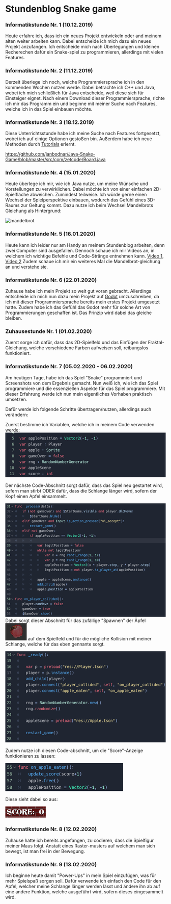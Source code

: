 # Stundenblog Snake game

### Informatikstunde Nr. 1  (10.12.2019)
Heute erfahre ich, dass ich ein neues Projekt entwickeln oder and meinem alten weiter arbeiten kann.
Dabei entscheide ich mich dazu ein neues Projekt anzufangen. Ich entscheide mich nach Überlegungen und kleinen Recherechen dafür ein Snake-spiel zu programmieren, allerdings mit vielen Features.

### Informatikstunde Nr. 2  (11.12.2019)
Derzeit überlege ich noch, welche Programmiersprache ich in den kommenden Wochen nutzen werde. Dabei betrachte ich C++ und Java, webei ich mich schließlich für Java entscheide, weil diese sich für Einsteiger eignet.
Nach einem Download dieser Programmiersprache, richte ich mir das Programm ein und beginne mit meiner Suche nach Features, welche ich in das Spiel einbauen möchte.

### Informatikstunde Nr. 3  (18.12.2019)
Diese Unterrichtsstunde habe ich meine Suche nach Features fortgesetzt, wobei ich auf einige Optionen gestoßen bin. Außerdem habe ich neue Methoden durch [Tutorials](http://zetcode.com/tutorials/javagamestutorial/snake/) erlernt.




https://github.com/janbodnar/Java-Snake-Game/blob/master/src/com/zetcode/Board.java


### Informatikstunde Nr. 4  (15.01.2020)
Heute überlege ich mir, wie ich Java nutze, um meine Wünsche und Vorstellungen zu verwirklichen. Dabei möchte ich von einer einfachen 2D-Spielfläche abweichen. Zumindest teilweise. Ich würde gerne einen Wechsel der Spielperspektive einbauen, wodurch das Gefühl eines 3D-Raums zur Geltung kommt. Dazu nutze ich beim Wechsel Mandelbrots Gleichung als Hintergrund:

![mandelbrot](https://media.giphy.com/media/LUk0ofIlbDb68/giphy.gif)

### Informatikstunde Nr. 5  (16.01.2020)
Heute kann ich leider nur am Handy an meinem Stundenblog arbeiten, denn zwei Computer sind ausgefallen.
Dennoch schaue ich mir Videos an, in welchem ich wichtige Befehle und Code-Stränge entnehmen kann.
[Video 1](https://www.youtube.com/watch?v=91a7ceECNTc),
[Video 2](https://www.youtube.com/watch?v=OZYVfVxB81s)
Zudem schaue ich mir ein weiteres Mal die Mandelbrot-gleichung an und verstehe sie.


### Informatikstunde Nr. 6  (22.01.2020)
Zuhause habe ich mein Projekt so weit gut voran gebracht. Allerdings entscheide ich mich nun dazu mein Projekt auf [Godot](https://godotengine.org/) umzuschreiben, da ich mit dieser Programmiersprache bereits mein erstes Projekt umgesetzt hatte. Zudem habe ich das Gefühl das Godot mehr für solche Art von Programmierungen geschaffen ist. Das Prinzip wird dabei das gleiche bleiben.

### Zuhausestunde Nr. 1  (01.02.2020)
Zuerst sorge ich dafür, dass das 2D-Spielfeld und das Einfügen der Fraktal-Gleichung, welche verschiedene Farben aufweisen soll, reibungslos funktioniert.

### Informatikstunde Nr. 7  (05.02.2020 - 06.02.2020)
Am heutigen Tage, habe ich das Spiel "Snake" programmiert und Screenshots von dem Ergebnis gemacht. Nun weiß ich, wie ich das Spiel programmiere und die essenziellen Aspekte für das Spiel programmiere. Mit dieser Erfahrung werde ich nun mein eigentliches Vorhaben praktisch umsetzen.

Dafür werde ich folgende Schritte übertragen/nutzen, allerdings auch verändern:

Zuerst bestimme ich Variablen, welche ich in meinem Code verwenden werde:
![image](https://github.com/XXXScarlxrd/Stundenblock_Snake_game/blob/master/Unbenannt.PNG)

Der nächste Code-Abschnitt sorgt dafür, dass das Spiel neu gestartet wird, sofern man stirbt ODER dafür, dass die Schlange länger wird, sofern der Kopf einen Apfel einsammelt.

![image](https://github.com/XXXScarlxrd/Stundenblock_Snake_game/blob/master/3.PNG)
Dabei sorgt dieser Abschnitt für das zufällige "Spawnen" der Äpfel ![image](https://github.com/XXXScarlxrd/Stundenblock_Snake_game/blob/master/9.PNG) auf dem Spielfeld und für die mögliche Kollision mit meiner Schlange, welche für das eben gennante sorgt.

![image](https://github.com/XXXScarlxrd/Stundenblock_Snake_game/blob/master/2.PNG)

Zudem nutze ich diesen Code-abschnitt, um die "Score"-Anzeige funktionieren zu lassen:

![image](https://github.com/XXXScarlxrd/Stundenblock_Snake_game/blob/master/4.PNG)

                                    
Diese sieht dabei so aus:

                                                          
![image](https://github.com/XXXScarlxrd/Stundenblock_Snake_game/blob/master/7.PNG)


### Informatikstunde Nr. 8  (12.02.2020)
Zuhause hatte ich bereits angefangen, zu codieren, dass die 
Spielfigur meiner Maus folgt. Anstatt eines Raster-musters auf welchem man sich bewegt, ist man frei in der Bewegung.

### Informatikstunde Nr. 9  (13.02.2020)
Ich beginne heute damit "Power-Ups" in mein Spiel einzufügen, was für mehr Spielspaß sorgen soll.
Dafür verwende ich einfach den Code für den Apfel, welcher meine Schlange länger werden lässt und ändere ihn ab auf eine andere Funktion, welche ausgeführt wird, sofern dieses eingesammelt wird.


